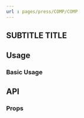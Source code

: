 ```yaml
---
url : pages/press/COMP/COMP
---
```


## SUBTITLE TITLE


## Usage

### Basic Usage

## API

### Props

